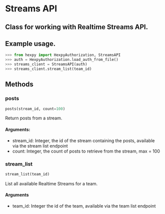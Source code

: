 Streams API
===========

## Class for working with Realtime Streams API.

## Example usage.

```python
>>> from hexpy import HexpyAuthorization, StreamsAPI
>>> auth = HexpyAuthorization.load_auth_from_file()
>>> streams_client = StreamsAPI(auth)
>>> streams_client.stream_list(team_id)
```

## Methods

### posts
```python
posts(stream_id, count=100)
```
Return posts from a stream.

#### Arguments:
* stream_id: Integer, the id of the stream containing the posts, available via the stream list endpoint
* count: Integer, the count of posts to retrieve from the stream, max = 100

### stream_list
```python
stream_list(team_id)
```
List all available Realtime Streams for a team.

#### Arguments
* team_id: Integer the id of the team, available via the team list endpoint

